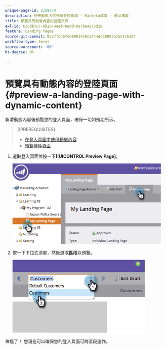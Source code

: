 ```yaml
---
unique-page-id: 2359734
description: 使用動態內容預覽登陸頁面 — Marketo檔案 — 產品檔案
title: 預覽具有動態內容的登陸頁面
exl-id: 638db767-bb20-4eef-8edd-8a7be4178d28
feature: Landing Pages
source-git-commit: 0d37fbdb7d08901458c1744dc68893e155176327
workflow-type: tm+mt
source-wordcount: '86'
ht-degree: 0%

---
```


# 預覽具有動態內容的登陸頁面 {#preview-a-landing-page-with-dynamic-content}

新增動態內容後預覽您的登入頁面，確保一切如預期所示。

>[!PREREQUISITES]
>
>* [在登入頁面中使用動態內容](/help/marketo/product-docs/demand-generation/landing-pages/personalizing-landing-pages/use-dynamic-content-in-a-landing-page.md)
>* [預覽登陸頁面](/help/marketo/product-docs/demand-generation/landing-pages/landing-page-actions/preview-a-landing-page.md)

1. 選取登入頁面並按一下&#x200B;**[!UICONTROL Preview Page]**。

   ![](assets/image2014-9-17-16-3a9-3a55.png)

1. 按一下下拉式清單，然後選取&#x200B;**區段**&#x200B;以預覽。

   ![](assets/image2014-9-25-15-3a34-3a40.png)

棒極了！ 您現在可以確保您的登入頁面可跨區段運作。
